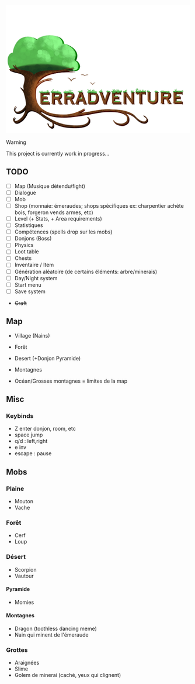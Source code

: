 <img src="assets/gui/main_menu/logo.png">

> [!WARNING]
> This project is currently work in progress...

## TODO
- [ ] Map (Musique détendu/fight)
- [ ] Dialogue
- [ ] Mob
- [ ] Shop (monnaie: émeraudes; shops spécifiques ex: charpentier achète bois, forgeron vends armes, etc)
- [ ] Level (+ Stats, + Area requirements)
- [ ] Statistiques
- [ ] Compétences (spells drop sur les mobs)
- [ ] Donjons (Boss)
- [ ] Physics
- [ ] Loot table
- [ ] Chests
- [ ] Inventaire /  Item
- [ ] Génération aléatoire (de certains éléments: arbre/minerais)
- [ ] Day/Night system
- [ ] Start menu
- [ ] Save system
- ~~Craft~~

## Map
- Village (Nains)
- Forêt
- Desert (+Donjon Pyramide)
- Montagnes

- Océan/Grosses montagnes = limites de la map

## Misc
### Keybinds
- Z enter donjon, room, etc
- space jump
- q/d : left,right
- e inv
- escape : pause


## Mobs
### Plaine
- Mouton
- Vache

### Forêt
- Cerf
- Loup

### Désert
- Scorpion
- Vautour
#### Pyramide
- Momies

#### Montagnes
- Dragon (toothless dancing meme)
- Nain qui minent de l'émeraude

### Grottes
- Araignées
- Slime
- Golem de minerai (caché, yeux qui clignent)